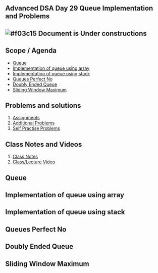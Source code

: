 ## Advanced DSA Day 29 Queue Implementation and Problems

## ![#f03c15](https://placehold.co/15x15/f03c15/f03c15.png) Document is Under constructions

## Scope / Agenda
- [Queue](#queue)
- [Implementation of queue using array](#implementation-of-queue-using-array)
- [Implementation of queue using stack](#implementation-of-queue-using-stack)
- [Queues Perfect No](#queues-perfect-no)
- [Doubly Ended Queue](#doubly-ended-queue)
- [Sliding Window Maximum](#sliding-window-maximum)

  

## Problems and solutions

1. [Assignments]()
2. [Additional Problems]()
3. [Self Practise Problems]()

## Class Notes and Videos

1. [Class Notes](../../../class_Notes/Advance%20DSA%20Notes/29%20Queues%20Implementation%20and%20Problems.pdf)
2. [Class/Lecture Video](https://www.youtube.com/watch?v=5merIcBvI0Q&list=PLWV5FkQMcDU7gC6Lh87kP5ECv2HlsYF_7&index=28&ab_channel=GrowTogether)

## Queue
## Implementation of queue using array
## Implementation of queue using stack
## Queues Perfect No
## Doubly Ended Queue
## Sliding Window Maximum

